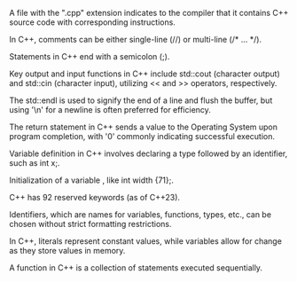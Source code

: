 A file with the ".cpp" extension indicates to the compiler that it contains C++ source code with corresponding instructions.

In C++, comments can be either single-line (//) or multi-line (/* ... */).

Statements in C++ end with a semicolon (;).



Key output and input functions in C++ include std::cout (character output) 
and std::cin (character input), utilizing << and >> operators, respectively.

The std::endl is used to signify the end of a line and flush the buffer, 
but using '\n' for a newline is often preferred for efficiency.


The return statement in C++ sends a value to the Operating System upon program completion, with '0' commonly indicating successful execution.

Variable definition in C++ involves declaring a type followed by an identifier, such as int x;.

Initialization of a variable , like int width {71};.

C++ has 92 reserved keywords (as of C++23).

Identifiers, which are names for variables, functions, types, etc., can be chosen without strict formatting restrictions.

In C++, literals represent constant values, while variables allow for change as they store values in memory.

A function in C++ is a collection of statements executed sequentially.
